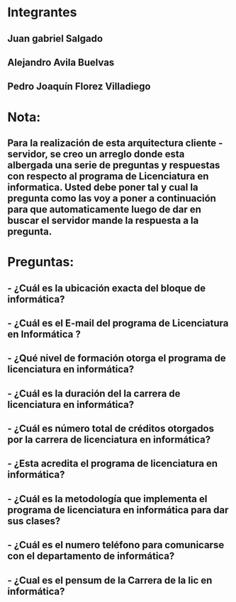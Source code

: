 # Integrantes

## Juan gabriel Salgado
## Alejandro Avila Buelvas
## Pedro Joaquín Florez Villadiego

# Nota:

## Para la realización de esta arquitectura cliente - servidor, se creo un arreglo donde esta albergada una serie de preguntas y respuestas con respecto al programa de Licenciatura en informatica. Usted debe poner tal y cual la pregunta como las voy a poner a continuación para que automaticamente luego de dar en buscar el servidor mande la respuesta a la pregunta.

# Preguntas:

## - ¿Cuál es la ubicación exacta del bloque de informática?
## - ¿Cuál es el E-mail del programa de Licenciatura en Informática ?
## - ¿Qué nivel de formación otorga el programa de licenciatura en informática?
## - ¿Cuál es la duración del la carrera de licenciatura en informática?
## - ¿Cuál es número total de créditos otorgados por la carrera de licenciatura en informática?
## - ¿Esta acredita el programa de licenciatura en informática?
## - ¿Cuál es la metodología que implementa el programa de licenciatura en informática para dar sus clases?
## - ¿Cuál es el numero teléfono para comunicarse con el departamento de informática?
## - ¿Cual es el pensum de la Carrera de la lic en informática?



